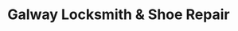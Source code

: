 ---
title: "Galway Locksmith & Shoe Repair"
url: /galway/galway-locksmith-and-shoe-repair/
shop: locksmith
---